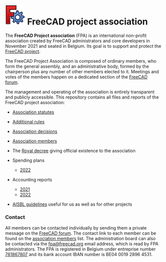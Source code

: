 # <img src="images/freecad.svg" style="zoom:50%;" /> FreeCAD project association



The **FreeCAD Project association** (FPA) is an international non-profit association created by FreeCAD administrators and core developers in November 2021 and seated in Belgium. Its goal is to support and protect the [FreeCAD project](https://freecad.org). 

The FreeCAD Project Association is composed of ordinary members, who form the general assembly, and an administrative body,  formed by the chairperson plus any number of other members elected to it. Meetings and votes of the members happen on a dedicated section of the [FreeCAD forum](https://forum.freecad.org).

The management and operating of the association is entirely transparent and publicly accessible. This repository contains all files and reports of the FreeCAD project association:

* [Association statutes](statutes.md)
* [Additional rules](rules.md)
* [Association decisions](decisions.md)
* [Association members](roster.md)
* The [Royal decree](royal_decree.pdf) giving official existence to the association
* Spending plans
    * [2022](budgets/2022.md)

* Accounting reports
    * [2021](reports/2021.md)
    * [2022](reports/2022.md)
* [AISBL guidelines](aisbl_guide.md) useful for us as well as for other projects



### Contact

All members can be contacted individually by sending them a private message on the [FreeCAD forum](https://forum.freecad.org). The contact link to each member can be found on the [association members](roster.md) list. The administration board can also be contacted via the fpa@freecad.org email address, which is read by FPA administrators. The FPA is registered in Belgium under entreprise number [781867807](https://kbopub.economie.fgov.be/kbopub/toonondernemingps.html?lang=en&ondernemingsnummer=781867807) and its bank account IBAN number is BE04 0019 2896 4531.

